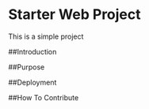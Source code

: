 # Starter Web Project
This is a simple project

##Introduction

##Purpose

##Deployment

##How To Contribute
